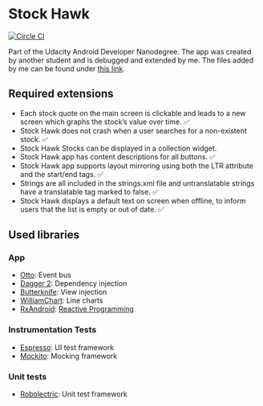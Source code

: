 # Stock Hawk 
[![Circle CI](https://circleci.com/gh/daniellehrner/stockhawk.svg?style=svg)](https://circleci.com/gh/daniellehrner/stockhawk)

Part of the Udacity Android Developer Nanodegree. The app was created by another student and is debugged and extended by me. The files added by me can be found under [this link](https://github.com/daniellehrner/stockhawk/search?utf8=%E2%9C%93&q=Created+by+Daniel+Lehrner&type=Code).

## Required extensions
* Each stock quote on the main screen is clickable and leads to a new screen which graphs the stock’s value over time. :white_check_mark:
* Stock Hawk does not crash when a user searches for a non-existent stock. :white_check_mark:
* Stock Hawk Stocks can be displayed in a collection widget.
* Stock Hawk app has content descriptions for all buttons. :white_check_mark:
* Stock Hawk app supports layout mirroring using both the LTR attribute and the start/end tags. :white_check_mark:
* Strings are all included in the strings.xml file and untranslatable strings have a translatable tag marked to false. :white_check_mark:
* Stock Hawk displays a default text on screen when offline, to inform users that the list is empty or out of date. :white_check_mark:

## Used libraries

### App
* [Otto](https://github.com/square/otto): Event bus
* [Dagger 2](https://google.github.io/dagger/): Dependency injection
* [Butterknife](https://jakewharton.github.io/butterknife/): View injection
* [WilliamChart](https://github.com/diogobernardino/WilliamChart): Line charts
* [RxAndroid](https://github.com/ReactiveX/RxAndroid): [Reactive Programming](https://gist.github.com/staltz/868e7e9bc2a7b8c1f754#what-is-reactive-programming)

### Instrumentation Tests
* [Espresso](https://google.github.io/android-testing-support-library/docs/espresso/): UI test framework
* [Mockito](http://mockito.org/): Mocking framework

### Unit tests
* [Robolectric](http://robolectric.org/): Unit test framework